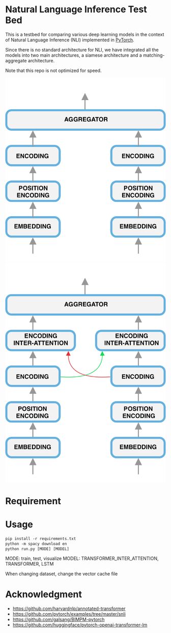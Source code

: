 # Natural Language Inference Test Bed
This is a testbed for comparing various deep learning models in the context of Natural Language Inference (NLI) implemented in [PyTorch](http://pytorch.org).

Since there is no standard architecture for NLI, we have integrated all the models into two main architectures, a siamese architecture and a matching-aggregate architecture.

Note that this repo is not optimized for speed.

![Siamese Natural Language Inference](assets/nli_siamese.png)<!-- .element height="50%" width="50%" -->
![Natural Language Inference](assets/nli.png)<!-- .element height="50%" width="50%" -->


# Requirement

# Usage

    pip install -r requirements.txt
    python -m spacy download en
    python run.py [MODE] [MODEL]

MODE: train, test, visualize 
MODEL: TRANSFORMER_INTER_ATTENTION, TRANSFORMER, LSTM


When changing dataset, change the vector cache file

# Acknowledgment
- https://github.com/harvardnlp/annotated-transformer
- https://github.com/pytorch/examples/tree/master/snli
- https://github.com/galsang/BIMPM-pytorch
- https://github.com/huggingface/pytorch-openai-transformer-lm